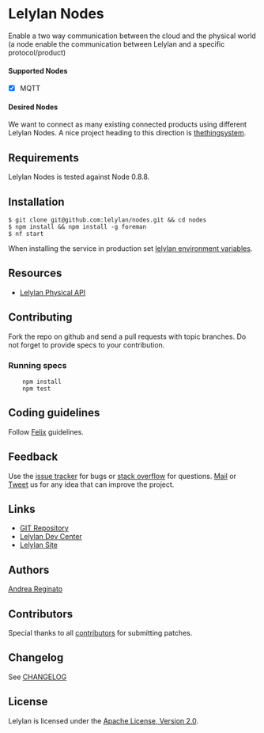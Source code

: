 # Lelylan Nodes

Enable a two way communication between the cloud and the physical world
(a node enable the communication between Lelylan and a specific protocol/product)

#### Supported Nodes

- [x] MQTT

#### Desired Nodes

We want to connect as many existing connected products using different Lelylan Nodes. A nice project heading to this direction is [thethingsystem](http://thethingsystem.com/dev/supported-things.html).


## Requirements

Lelylan Nodes is tested against Node 0.8.8.


## Installation

    $ git clone git@github.com:lelylan/nodes.git && cd nodes
    $ npm install && npm install -g foreman
    $ nf start
    
When installing the service in production set [lelylan environment variables](https://github.com/lelylan/lelylan/blob/master/README.md#production).


## Resources

* [Lelylan Physical API](http://dev.lelylan.com/api#api-physical)


## Contributing

Fork the repo on github and send a pull requests with topic branches.
Do not forget to provide specs to your contribution.


### Running specs

        npm install
        npm test


## Coding guidelines

Follow [Felix](http://nodeguide.com/style.html) guidelines.


## Feedback

Use the [issue tracker](http://github.com/lelylan/nodes/issues) for bugs or [stack overflow](http://stackoverflow.com/questions/tagged/lelylan) for questions.
[Mail](mailto:dev@lelylan.com) or [Tweet](http://twitter.com/lelylan) us for any idea that can improve the project.


## Links

* [GIT Repository](http://github.com/lelylan/nodes)
* [Lelylan Dev Center](http://dev.lelylan.com)
* [Lelylan Site](http://lelylan.com)


## Authors

[Andrea Reginato](https://www.linkedin.com/in/andreareginato)


## Contributors

Special thanks to all [contributors](https://github.com/lelylan/nodes/contributors)
for submitting patches.


## Changelog

See [CHANGELOG](https://github.com/lelylan/nodes/blob/master/CHANGELOG.md)


## License

Lelylan is licensed under the [Apache License, Version 2.0](http://www.apache.org/licenses/LICENSE-2.0).
